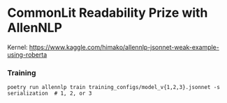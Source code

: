 # CommonLit Readability Prize with AllenNLP

Kernel: https://www.kaggle.com/himako/allennlp-jsonnet-weak-example-using-roberta


### Training

```
poetry run allennlp train training_configs/model_v{1,2,3}.jsonnet -s serialization  # 1, 2, or 3
```
